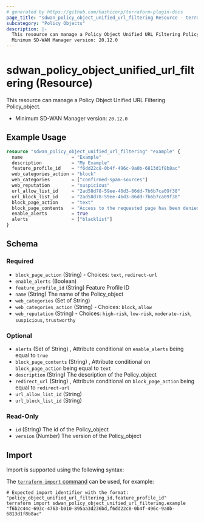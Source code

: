```yaml
---
# generated by https://github.com/hashicorp/terraform-plugin-docs
page_title: "sdwan_policy_object_unified_url_filtering Resource - terraform-provider-sdwan"
subcategory: "Policy Objects"
description: |-
  This resource can manage a Policy Object Unified URL Filtering Policy_object.
  Minimum SD-WAN Manager version: 20.12.0
---
```


# sdwan_policy_object_unified_url_filtering (Resource)

This resource can manage a Policy Object Unified URL Filtering Policy_object.
  - Minimum SD-WAN Manager version: `20.12.0`

## Example Usage

```terraform
resource "sdwan_policy_object_unified_url_filtering" "example" {
  name                  = "Example"
  description           = "My Example"
  feature_profile_id    = "f6dd22c8-0b4f-496c-9a0b-6813d1f8b8ac"
  web_categories_action = "block"
  web_categories        = ["confirmed-spam-sources"]
  web_reputation        = "suspicious"
  url_allow_list_id     = "2ad58d78-59ee-46d3-86dd-7b6b7ca09f38"
  url_block_list_id     = "2ad58d78-59ee-46d3-86dd-7b6b7ca09f38"
  block_page_action     = "text"
  block_page_contents   = "Access to the requested page has been denied. Please contact your Network Administrator"
  enable_alerts         = true
  alerts                = ["blacklist"]
}
```

<!-- schema generated by tfplugindocs -->
## Schema

### Required

- `block_page_action` (String) - Choices: `text`, `redirect-url`
- `enable_alerts` (Boolean)
- `feature_profile_id` (String) Feature Profile ID
- `name` (String) The name of the Policy_object
- `web_categories` (Set of String)
- `web_categories_action` (String) - Choices: `block`, `allow`
- `web_reputation` (String) - Choices: `high-risk`, `low-risk`, `moderate-risk`, `suspicious`, `trustworthy`

### Optional

- `alerts` (Set of String) , Attribute conditional on `enable_alerts` being equal to `true`
- `block_page_contents` (String) , Attribute conditional on `block_page_action` being equal to `text`
- `description` (String) The description of the Policy_object
- `redirect_url` (String) , Attribute conditional on `block_page_action` being equal to `redirect-url`
- `url_allow_list_id` (String)
- `url_block_list_id` (String)

### Read-Only

- `id` (String) The id of the Policy_object
- `version` (Number) The version of the Policy_object

## Import

Import is supported using the following syntax:

The [`terraform import` command](https://developer.hashicorp.com/terraform/cli/commands/import) can be used, for example:

```shell
# Expected import identifier with the format: "policy_object_unified_url_filtering_id,feature_profile_id"
terraform import sdwan_policy_object_unified_url_filtering.example "f6b2c44c-693c-4763-b010-895aa3d236bd,f6dd22c8-0b4f-496c-9a0b-6813d1f8b8ac"
```
